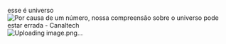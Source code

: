 esse é universo
<img src="https://t.ctcdn.com.br/OAXjlrlwLvLHvLhkKbIgLtNqako=/0x104:1600x1005/512x288/smart/filters:format(webp)/i333900.jpeg" alt="Por causa de um número, nossa compreensão sobre o universo pode estar  errada - Canaltech"/>![Uploading image.png…]()
